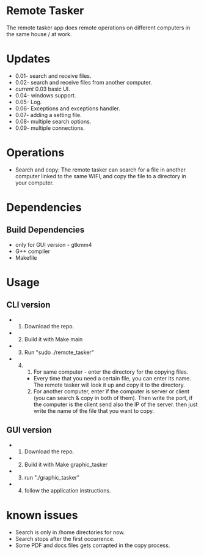 # Remote Tasker

The remote tasker app does remote operations on different computers in the same house / at work.

# Updates

- 0.01- search and receive files.
- 0.02- search and receive files from another computer.
- *current* 0.03 basic UI.
- 0.04- windows support.
- 0.05- Log.
- 0.06- Exceptions and exceptions handler.
- 0.07- adding a setting file.
- 0.08- multiple search options.
- 0.09- multiple connections.

# Operations

- Search and copy:
The remote tasker can search for a file in another computer linked to the same WIFI, and copy the file to a directory in your computer.

# Dependencies
## Build Dependencies
- only for GUI version - gtkmm4
- G++ compiler
- Makefile

# Usage
## CLI version
- 1. Download the repo.
- 2. Build it with Make main
- 3. Run "sudo ./remote_tasker"
- 4. 1. For same computer - enter the directory for the copying files.
     -    Every time that you need a certain file, you can enter its name.
          The remote tasker will look it up and copy it to the directory.

     2. For another computer, enter if the computer is server or client (you can search & copy in both of them). Then write the port, if the computer is the client send also the IP of the server. then just write the name of the file that you want to copy.

## GUI version

- 1. Download the repo.
- 2. Build it with Make graphic_tasker
- 3. run "./graphic_tasker"
- 4. follow the application instructions.

# known issues
- Search is only in /home directories for now.
- Search stops after the first occurrence.
- Some PDF and docs files gets corrapted in the copy process.